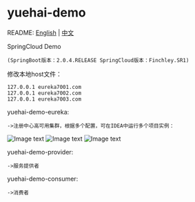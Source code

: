 # yuehai-demo

README: [English](https://github.com/zhaoyuehai/yuehai-demo/blob/master/README.md) | [中文](https://github.com/zhaoyuehai/yuehai-demo/blob/master/README-zh.md)

SpringCloud Demo

    (SpringBoot版本：2.0.4.RELEASE SpringCloud版本：Finchley.SR1)


修改本地host文件：

    127.0.0.1 eureka7001.com
    127.0.0.1 eureka7002.com
    127.0.0.1 eureka7003.com
 
 
yuehai-demo-eureka:
    
    ->注册中心高可用集群，根据多个配置，可在IDEA中运行多个项目实例：

![Image text](https://github.com/zhaoyuehai/yuehai-demo/blob/master/1536557590.png)
![Image text](https://github.com/zhaoyuehai/yuehai-demo/blob/master/1536558263.png)
![Image text](https://github.com/zhaoyuehai/yuehai-demo/blob/master/1536557754.png)


yuehai-demo-provider:
    
    ->服务提供者


yuehai-demo-consumer:
    
    ->消费者

